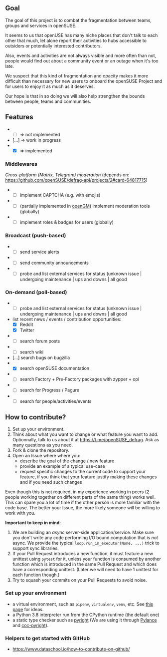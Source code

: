 ## Goal
The goal of this project is to combat the fragmentation between teams, groups and services in openSUSE. 

It seems to us that openUSE has many niche places that don't talk to each other that much, let alone report their activities to hubs accessible to outsiders or potentially interested contributors.

Also, events and activities are not always visible and more often than not, people would find out about a community event or an outage when it's too late.

We suspect that this kind of fragmentation and opacity makes it more difficult than necessary for new users to onboard the openSUSE Project and for users to enjoy it as much as it deserves.

Our hope is that in so doing we will also help strengthen the bounds between people, teams and communities.

## Features
- - [ ] => not implemented
- [...] => work in progress
- - [x] => implemented

### Middlewares
_Cross-platform (Matrix, Telegram) moderation_ (depends on: https://github.com/openSUSE/defrag-api/projects/2#card-64817715)
- - [ ] implement CAPTCHA (e.g. with emojis)
- - [ ] (partially implemented in [openGM](https://github.com/KaratekHD/Nemesis)) implement moderation tools (globally)
- - [ ] implement roles & badges for users (globally)

### Broadcast (push-based)
- - [ ] send service alerts
- - [ ] send community announcements
- - [ ] probe and list external services for status (unknown issue | undergoing maintenance | ups and downs | all good
### On-demand (poll-based)
- - [ ] probe and list external services for status (unknown issue | undergoing maintenance | ups and downs | all good
- list recent news / events / contribution opportunities:
    - [x] Reddit
    - [x] Twitter
- - [ ] search forum posts
- - [ ] search wiki
- [...] search bugs on bugzilla
- - [x] search openSUSE documentation
- - [ ] search Factory + Pre-Factory packages with zypper + opi
- - [ ] search for Progress / Pagure
- - [ ] search for people/activities/events

## How to contribute?
1. Set up your environment.
2. Think about what you want to change or what feature you want to add. Optionnally, talk to us about it at https://t.me/openSUSE_defrag. Ask as many questions as you need.
3. Fork & clone the repository.
4. Open an Issue where where you:
    - describe the goal of the change / new feature
    - provide an example of a typical use-case
    - request specific changes to the current code to support your feature, if you think that your feature justify making these changes and if you need such changes

Even though this is not required, in my experience working in peers (2 people working together on different parts of the same thing) works well. This can spare you a lot of time if the other person is more familiar with the code base. The better your Issue, the more likely someone will be willing to work with you.

__Important to keep in mind__:

1. We are building an _async_ server-side application/service. Make sure you don't write any code performing I/O bound computation that is *not* async. We provide the typical `loop.run_in_executor(None, ...)` trick to support sync libraries. 
2. If your Pull Request introduces a new function, it must feature a new unittest using `pytest` for it, unless your function is consumed by another function which is introduced in the same Pull Request and which does have a corresponding unittest. (Later we will need to have 1 unittest for each function though.)
3. Try to squash your commits on your Pull Requests to avoid noise.

### Set up your environment
- a virtual environment, such as `pipenv`, `virtualenv`, `venv`, etc. See [this page](https://towardsdatascience.com/comparing-python-virtual-environment-tools-9a6543643a44) for ideas.
- a Python 3.8 interpreter run from the CPython runtime (the default one)
- a static type checker such as [pyright](https://github.com/microsoft/pyright) (We are using it through [Pylance](https://marketplace.visualstudio.com/items?itemName=ms-python.vscode-pylance) and [coc-pyright](https://github.com/fannheyward/coc-pyright)).

### Helpers to get started with GitHub
- https://www.dataschool.io/how-to-contribute-on-github/
